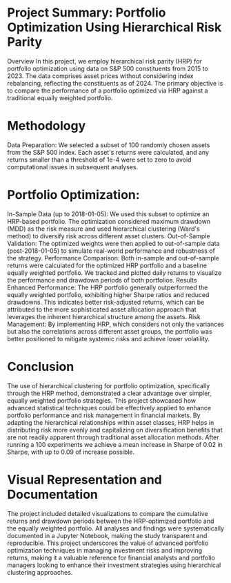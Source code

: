 # Project Summary: Portfolio Optimization Using Hierarchical Risk Parity
Overview
In this project, we employ hierarchical risk parity (HRP) for portfolio optimization using data on S&P 500 constituents from 2015 to 2023. The data comprises asset prices without considering index rebalancing, reflecting the constituents as of 2024. The primary objective is to compare the performance of a portfolio optimized via HRP against a traditional equally weighted portfolio.

# Methodology
Data Preparation: We selected a subset of 100 randomly chosen assets from the S&P 500 index. Each asset's returns were calculated, and any returns smaller than a threshold of 1e-4 were set to zero to avoid computational issues in subsequent analyses.

# Portfolio Optimization:
In-Sample Data (up to 2018-01-05): We used this subset to optimize an HRP-based portfolio. The optimization considered maximum drawdown (MDD) as the risk measure and used hierarchical clustering (Ward's method) to diversify risk across different asset clusters.
Out-of-Sample Validation: The optimized weights were then applied to out-of-sample data (post-2018-01-05) to simulate real-world performance and robustness of the strategy.
Performance Comparison:
Both in-sample and out-of-sample returns were calculated for the optimized HRP portfolio and a baseline equally weighted portfolio.
We tracked and plotted daily returns to visualize the performance and drawdown periods of both portfolios.
Results
Enhanced Performance: The HRP portfolio generally outperformed the equally weighted portfolio, exhibiting higher Sharpe ratios and reduced drawdowns. This indicates better risk-adjusted returns, which can be attributed to the more sophisticated asset allocation approach that leverages the inherent hierarchical structure among the assets.
Risk Management: By implementing HRP, which considers not only the variances but also the correlations across different asset groups, the portfolio was better positioned to mitigate systemic risks and achieve lower volatility.

# Conclusion

The use of hierarchical clustering for portfolio optimization, specifically through the HRP method, demonstrated a clear advantage over simpler, equally weighted portfolio strategies. This project showcased how advanced statistical techniques could be effectively applied to enhance portfolio performance and risk management in financial markets. By adapting the hierarchical relationships within asset classes, HRP helps in distributing risk more evenly and capitalizing on diversification benefits that are not readily apparent through traditional asset allocation methods. After running a 100 experiments we achieve a mean increase in Sharpe of 0.02 in Sharpe, with up to 0.09 of increase possible. 


# Visual Representation and Documentation
The project included detailed visualizations to compare the cumulative returns and drawdown periods between the HRP-optimized portfolio and the equally weighted portfolio.
All analyses and findings were systematically documented in a Jupyter Notebook, making the study transparent and reproducible.
This project underscores the value of advanced portfolio optimization techniques in managing investment risks and improving returns, making it a valuable reference for financial analysts and portfolio managers looking to enhance their investment strategies using hierarchical clustering approaches.